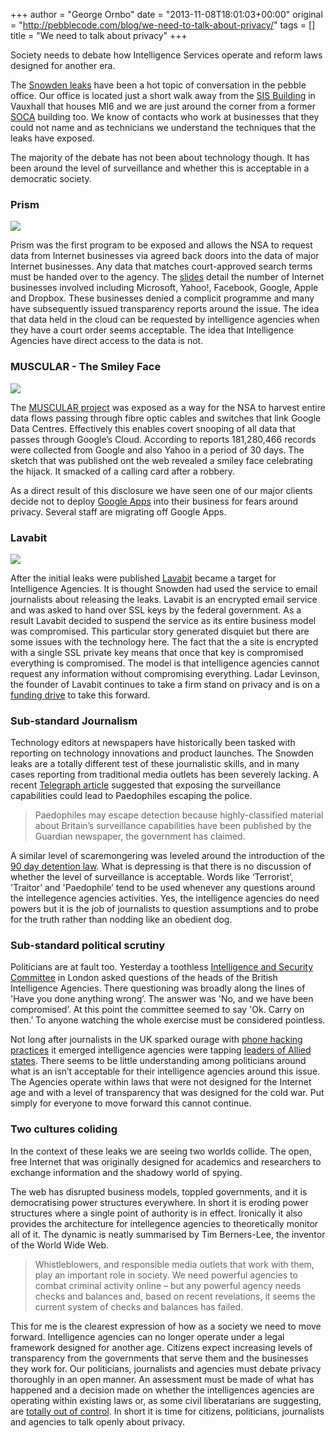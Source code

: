 +++
author = "George Ornbo"
date = "2013-11-08T18:01:03+00:00"
original = "http://pebblecode.com/blog/we-need-to-talk-about-privacy/"
tags = []
title = "We need to talk about privacy"
+++

Society needs to debate how Intelligence Services operate and reform laws
designed for another era.

The [Snowden leaks](http://www.theguardian.com/world/edward-snowden) have been a
hot topic of conversation in the pebble office. Our office is located just a
short walk away from the
[SIS Building](https://en.wikipedia.org/wiki/SIS_Building) in Vauxhall that
houses MI6 and we are just around the corner from a former
[SOCA](https://en.wikipedia.org/wiki/Serious_Organised_Crime_Agency) building
too. We know of contacts who work at businesses that they could not name and as
technicians we understand the techniques that the leaks have exposed.

The majority of the debate has not been about technology though. It has been
around the level of surveillance and whether this is acceptable in a democratic
society.

### Prism

![](https://media.tumblr.com/022b811f976620f2300840d91657fcc5/tumblr_inline_mvy51gzsOJ1qz7kgs.jpg)

Prism was the first program to be exposed and allows the NSA to request data
from Internet businesses via agreed back doors into the data of major Internet
businesses. Any data that matches court-approved search terms must be handed
over to the agency. The
[slides](<https://en.wikipedia.org/wiki/PRISM_(surveillance_program)#The_Slides>)
detail the number of Internet businesses involved including Microsoft, Yahoo!,
Facebook, Google, Apple and Dropbox. These businesses denied a complicit
programme and many have subsequently issued transparency reports around the
issue. The idea that data held in the cloud can be requested by intelligence
agencies when they have a court order seems acceptable. The idea that
Intelligence Agencies have direct access to the data is not.

### MUSCULAR - The Smiley Face

![](https://media.tumblr.com/c842cfa5f1a37dd0a6254487086a6d92/tumblr_inline_mvy4p18exg1qz7kgs.png)

The [MUSCULAR project](http://www.theguardian.com/world/edward-snowden) was
exposed as a way for the NSA to harvest entire data flows passing through fibre
optic cables and switches that link Google Data Centres. Effectively this
enables covert snooping of all data that passes through Google’s Cloud.
According to reports 181,280,466 records were collected from Google and also
Yahoo in a period of 30 days. The sketch that was published ont the web revealed
a smiley face celebrating the hijack. It smacked of a calling card after a
robbery.

As a direct result of this disclosure we have seen one of our major clients
decide not to deploy
[Google Apps](http://www.google.com/enterprise/apps/business/) into their
business for fears around privacy. Several staff are migrating off Google Apps.

### Lavabit

![](https://media.tumblr.com/9eac495a05bec842232da7506f3af9f5/tumblr_inline_mvy5k1i7cH1qz7kgs.jpg)

After the initial leaks were published [Lavabit](https://lavabit.com/) became a
target for Intelligence Agencies. It is thought Snowden had used the service to
email journalists about releasing the leaks. Lavabit is an encrypted email
service and was asked to hand over SSL keys by the federal government. As a
result Lavabit decided to suspend the service as its entire business model was
compromised. This particular story generated disquiet but there are some issues
with the technology here. The fact that the a site is encrypted with a single
SSL private key means that once that key is compromised everything is
compromised. The model is that intelligence agencies cannot request any
information without compromising everything. Ladar Levinson, the founder of
Lavabit continues to take a firm stand on privacy and is on a
[funding drive](https://rally.org/lavabit) to take this forward.

### Sub-standard Journalism

Technology editors at newspapers have historically been tasked with reporting on
technology innovations and product launches. The Snowden leaks are a totally
different test of these journalistic skills, and in many cases reporting from
traditional media outlets has been severely lacking. A recent
[Telegraph article](http://www.telegraph.co.uk/news/uknews/terrorism-in-the-uk/10431337/Edward-Snowden-leaks-could-help-paedophiles-escape-police-says-government.html)
suggested that exposing the surveillance capabilities could lead to Paedophiles
escaping the police.

> Paedophiles may escape detection because highly-classified material about
> Britain’s surveillance capabilities have been published by the Guardian
> newspaper, the government has claimed.

A similar level of scaremongering was leveled around the introduction of the
[90 day detention law](https://en.wikipedia.org/wiki/90_day_detention). What is
depressing is that there is no discussion of whether the level of surveillance
is acceptable. Words like ‘Terrorist’, 'Traitor’ and 'Paedophile’ tend to be
used whenever any questions around the intellegence agencies activities. Yes,
the intelligence agencies do need powers but it is the job of journalists to
question assumptions and to probe for the truth rather than nodding like an
obedient dog.

### Sub-standard political scrutiny

Politicians are at fault too. Yesterday a toothless
[Intelligence and Security Committee](http://isc.independent.gov.uk/) in London
asked questions of the heads of the British Intelligence Agencies. There
questioning was broadly along the lines of 'Have you done anything wrong’. The
answer was 'No, and we have been compromised’. At this point the committee
seemed to say 'Ok. Carry on then.’ To anyone watching the whole exercise must be
considered pointless.

Not long after journalists in the UK sparked ourage with
[phone hacking practices](https://en.wikipedia.org/wiki/News_International_phone_hacking_scandal)
it emerged intelligence agencies were tapping
[leaders of Allied states](http://www.huffingtonpost.com/2013/10/23/merkel-phone-tapped_n_4150812.html).
There seems to be little understanding among politicians around what is an isn’t
acceptable for their intelligence agencies around this issue. The Agencies
operate within laws that were not designed for the Internet age and with a level
of transparency that was designed for the cold war. Put simply for everyone to
move forward this cannot continue.

### Two cultures coliding

In the context of these leaks we are seeing two worlds collide. The open, free
Internet that was originally designed for academics and researchers to exchange
information and the shadowy world of spying.

The web has disrupted business models, toppled governments, and it is
democratising power structures everywhere. In short it is eroding power
structures where a single point of authority is in effect. Ironically it also
provides the architecture for intellegence agencies to theoretically monitor all
of it. The dynamic is neatly summarised by Tim Berners-Lee, the inventor of the
World Wide Web.

> Whistleblowers, and responsible media outlets that work with them, play an
> important role in society. We need powerful agencies to combat criminal
> activity online – but any powerful agency needs checks and balances and, based
> on recent revelations, it seems the current system of checks and balances has
> failed.

This for me is the clearest expression of how as a society we need to move
forward. Intelligence agencies can no longer operate under a legal framework
designed for another age. Citizens expect increasing levels of transparency from
the governments that serve them and the businesses they work for. Our
politicians, journalists and agencies must debate privacy thoroughly in an open
manner. An assessment must be made of what has happened and a decision made on
whether the intelligences agencies are operating within existing laws or, as
some civil liberatarians are suggesting, are
[totally out of control](http://www.independent.co.uk/news/uk/politics/new-laws-needed-for-out-of-control-intelligence-agencies-8669750.html).
In short it is time for citizens, politicians, journalists and agencies to talk
openly about privacy.
